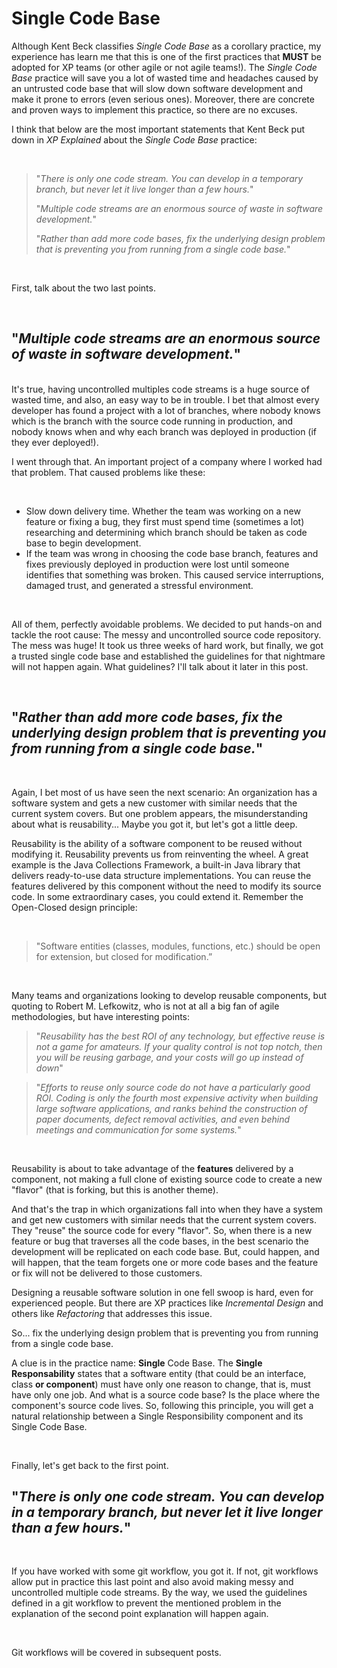 # Single Code Base

Although Kent Beck classifies _Single Code Base_ as a corollary practice, my experience has learn me that this is one of the first practices that **MUST** be adopted for XP teams (or other agile or not agile teams!). The _Single Code Base_ practice will save you a lot of wasted time and headaches caused by an untrusted code base that will slow down software development and make it prone to errors (even serious ones). Moreover, there are concrete and proven ways to implement this practice, so there are no excuses.  

I think that below are the most important statements that Kent Beck put down in _XP Explained_ about the _Single Code Base_ practice:

<br>

> "_There is only one code stream. You can develop in a temporary branch, but never let it live longer than a few hours._"  
>
> "_Multiple code streams are an enormous source of waste in software development._"  
>
> "_Rather than add more code bases, fix the underlying design problem that is preventing you from running from a single code base._"

<br>

First, talk about the two last points.  

<br>

## "_Multiple code streams are an enormous source of waste in software development._"  

<br>
It's true, having uncontrolled multiples code streams is a huge source of wasted time, and also, an easy way to be in trouble. I bet that almost every developer has found a project with a lot of branches, where nobody knows which is the branch with the source code running in production, and nobody knows when and why each branch was deployed in production (if they ever deployed!).

I went through that. An important project of a company where I worked had that problem. That caused problems like these:

<br>

- Slow down delivery time. Whether the team was working on a new feature or fixing a bug, they first must spend time (sometimes a lot) researching and determining which branch should be taken as code base to begin development.
- If the team was wrong in choosing the code base branch, features and fixes previously deployed in production were lost until someone identifies that something was broken. This caused service interruptions, damaged trust, and generated a stressful environment.

<br>

All of them, perfectly avoidable problems. We decided to put hands-on and tackle the root cause: The messy and uncontrolled source code repository. The mess was huge! It took us three weeks of hard work, but finally, we got a trusted single code base and established the guidelines for that nightmare will not happen again. What guidelines? I'll talk about it later in this post.  

<br>

## "_Rather than add more code bases, fix the underlying design problem that is preventing you from running from a single code base._"

<br>

Again, I bet most of us have seen the next scenario: An organization has a software system and gets a new customer with similar needs that the current system covers. But one problem appears, the misunderstanding about what is reusability... Maybe you got it, but let's got a little deep.

Reusability is the ability of a software component to be reused without modifying it. Reusability prevents us from reinventing the wheel. A great example is the Java Collections Framework, a built-in Java library that delivers ready-to-use data structure implementations. You can reuse the features delivered by this component without the need to modify its source code. In some extraordinary cases, you could extend it. Remember the Open-Closed design principle:

<br>

> "Software entities (classes, modules, functions, etc.) should be open for extension, but closed for modification.”

<br>

Many teams and organizations looking to develop reusable components, but quoting to Robert M. Lefkowitz, who is not at all a big fan of agile methodologies, but have interesting points: 

> "_Reusability has the best ROI of any technology, but effective reuse is not a game for amateurs. If your quality control is not top notch, then you will be reusing
garbage, and your costs will go up instead of down_"

> "_Efforts to reuse only source code do not have a particularly good ROI. Coding is
only the fourth most expensive activity when building large software applications,
and ranks behind the construction of paper documents, defect removal
activities, and even behind meetings and communication for some systems._"

<br>

Reusability is about to take advantage of the **features** delivered by a component, not making a full clone of existing source code to create a new "flavor" (that is forking, but this is another theme).

And that's the trap in which organizations fall into when they have a system and get new customers with similar needs that the current system covers. They "reuse" the source code for every "flavor". So, when there is a new feature or bug that traverses all the code bases, in the best scenario the development will be replicated on each code base. But, could happen, and will happen, that the team forgets one or more code bases and the feature or fix will not be delivered to those customers.

Designing a reusable software solution in one fell swoop is hard, even for experienced people. But there are XP practices like _Incremental Design_ and others like _Refactoring_ that addresses this issue.

So... fix the underlying design problem that is preventing you from running from a single code base.

A clue is in the practice name: **Single** Code Base. The **Single Responsability** states that a software entity (that could be an interface, class **or component**) must have only one reason to change, that is, must have only one job. And what is a source code base? Is the place where the component's source code lives. So, following this principle, you will get a natural relationship between a  Single Responsibility component and its Single Code Base.

<br>

Finally, let's get back to the first point.

## "_There is only one code stream. You can develop in a temporary branch, but never let it live longer than a few hours._"

<br>

If you have worked with some git workflow, you got it. If not, git workflows allow put in practice this last point and also avoid making messy and uncontrolled multiple code streams. By the way, we used the guidelines defined in a git workflow to prevent the mentioned problem in the explanation of the second point explanation will happen again.

<br>

Git workflows will be covered in subsequent posts.

